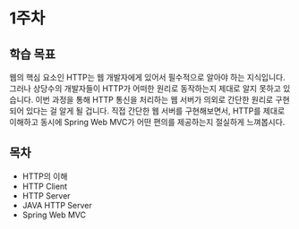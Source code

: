 # 1주차

## 학습 목표

웹의 핵심 요소인 HTTP는 웹 개발자에게 있어서 필수적으로 알아야 하는 지식입니다. 그러나 상당수의 개발자들이 HTTP가 어떠한 원리로 동작하는지 제대로 알지 못하고 있습니다. 이번 과정을 통해 HTTP 통신을 처리하는 웹 서버가 의외로 간단한 원리로 구현되어 있다는 걸 알게 될 겁니다. 직접 간단한 웹 서버를 구현해보면서, HTTP를 제대로 이해하고 동시에 Spring Web MVC가 어떤 편의를 제공하는지 절실하게 느껴봅시다.

## 목차

- HTTP의 이해
- HTTP Client
- HTTP Server
- JAVA HTTP Server
- Spring Web MVC

